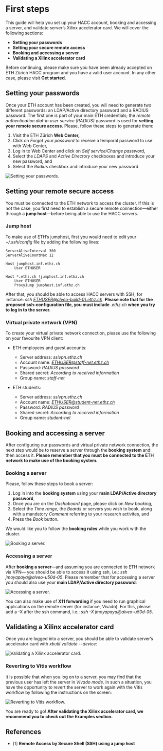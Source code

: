 # First steps
This guide will help you set up your HACC account, booking and accessing a server, and validate server’s Xilinx accelerator card. We will cover the following sections:

* **Setting your passwords**
* **Setting your secure remote access**
* **Booking and accessing a server**
* **Validating a Xilinx accelerator card** 

Before continuing, please make sure you have been already accepted on ETH Zürich HACC program and you have a valid user account. In any other case, please visit **Get started**.

## Setting your passwords
Once your ETH account has been created, you will need to generate two different passwords: an LDAP/Active directory password and a RADIUS password. The first one is part of your main ETH credentials; the *remote authentication dial-in user service (RADIUS)* password is used for **setting your remote secure access**. Please, follow these steps to generate them:

1. Visit the ETH Zürich **Web Center,**
2. Click on *Forgot your password* to receive a temporal password to use with Web Center,
3. Log in to Web Center and click on *Self service/Change password*,
4. Select the *LDAPS* and *Active Directory* checkboxes and introduce your new password, and
5. Select the *Radius* checkbox and introduce your new password.

![Setting your passwords.](./passwords.png "Setting your passwords.")

## Setting your remote secure access
You must be connected to the ETH network to access the cluster. If this is not the case, you first need to establish a secure remote connection—either through a **jump host**—before being able to use the HACC servers.

### Jump host
To make use of ETH’s jumphost, first you would need to edit your *~/.ssh/config* file by adding the following lines:

```
ServerAliveInterval 300
ServerAliveCountMax 12

Host jumphost.inf.ethz.ch
    User ETHUSER

Host *.ethz.ch !jumphost.inf.ethz.ch
    User ETHUSER
    ProxyJump jumphost.inf.ethz.ch
```

After that, you should be able to access HACC servers with SSH, for instance: *ssh ETHUSER@alveo-build-01.ethz.ch*. **Please note that for the proposed ssh-configuration file, you must include** *.ethz.ch* **when you try to log in to the server.**

### Virtual private network (VPN)
To create your virtual private network connection, please use the following on your favourite VPN client: 

* ETH employees and guest accounts:
    * Server address: *sslvpn.ethz.ch*
    * Account name: *ETHUSER@staff-net.ethz.ch*
    * Password: *RADIUS password*
    * Shared secret: *According to received information*
    * Group name: *staff-net*

* ETH students:
    * Server address: *sslvpn.ethz.ch*
    * Account name: *ETHUSER@student-net.ethz.ch*
    * Password: *RADIUS password*
    * Shared secret: *According to received information*
    * Group name: *student-net*

## Booking and accessing a server
After configuring our passwords and virtual private network connection, the next step would be to reserve a server through the **booking system** and then access it. **Please remember that you must be connected to the ETH network to make use of the booking system.**

### Booking a server
Please, follow these steps to book a server:

1. Log in into the **booking system** using your **main LDAP/Active directory password**,
2. Once you are on the *Dashoboard* page, please click on *New booking*,
3. Select the *Time range,* the *Boards* or servers you wish to book, along with a mandatory *Comment* referring to your research activites, and
4. Press the *Book* button.

We would like you to follow the **booking rules** while you work with the cluster.

![Booking a server.](./booking-a-server.png "Booking a server.")

### Accessing a server
After **booking a server**—and assuming you are connected to ETH network via VPN— you should be able to access it using ssh, i.e.: *ssh jmoyapaya@alveo-u50d-05*. Please remember that for accessing a server you should also use your **main LDAP/Active directory password**:

![Accessing a server.](./accessing-a-server.png "Accessing a server.")

You can also make use of **X11 forwarding** if you need to run graphical applications on the remote server (for instance, Vivado). For this, please add a -X after the ssh command, i.e.: *ssh -X jmoyapaya@alveo-u50d-05*.

## Validating a Xilinx accelerator card
Once you are logged into a server, you should be able to validate server’s accelerator card with *xbutil validate --device*:

![Validating a Xilinx accelerator card.](./validating-a-xilinx-accelerator-card.png "Validating a Xilinx accelerator card.")

### Reverting to Vitis workflow
It is possible that when you log on to a server, you may find that the previous user has left the server in *Vivado mode.* In such a situation, you have the opportunity to revert the server to work again with the Vitis workflow by following the instructions on the screen:

![Reverting to Vitis workflow.](./reverting-to-vitits-workflow.png "Reverting to Vitis workflow.")

You are ready to go! **After validating the Xilinx accelerator card, we recommend you to check out the **Examples** section.**

## References
* [1] **Remote Access by Secure Shell (SSH) using a jump host**
